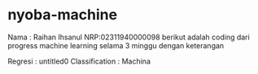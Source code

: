 # nyoba-machine

Nama : Raihan Ihsanul
NRP:02311940000098
berikut adalah coding dari progress machine learning selama 3 minggu dengan keterangan

Regresi : untitled0
Classification : Machina
